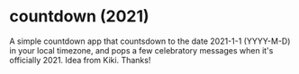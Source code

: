# countdown (2021)

A simple countdown app that countsdown to the date 2021-1-1 (YYYY-M-D) in your local timezone, and pops a few celebratory messages when it's officially 2021. Idea from Kiki. Thanks!
